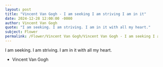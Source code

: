 ```yaml
---
layout: post
title: "Vincent Van Gogh - I am seeking I am striving I am in it"
date: 2024-12-28 12:00:00 -0000
author: Vincent Van Gogh
quote: "I am seeking. I am striving. I am in it with all my heart."
subject: Flower
permalink: /Flower/Vincent Van Gogh/Vincent Van Gogh - I am seeking I am striving I am in it
---
```


I am seeking. I am striving. I am in it with all my heart.

- Vincent Van Gogh
